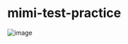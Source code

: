 # mimi-test-practice

![image](https://user-images.githubusercontent.com/44793893/119620778-7e951b80-be59-11eb-84aa-04170f98664a.png)
